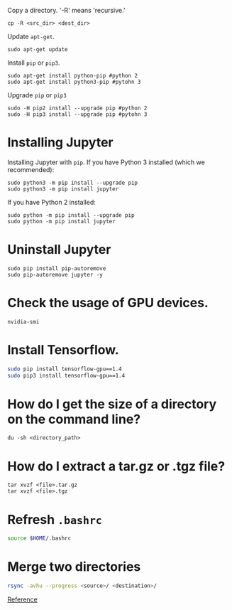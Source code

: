 
Copy a directory. 
'-R' means 'recursive.'
```
cp -R <src_dir> <dest_dir>
```
Update `apt-get`.
```
sudo apt-get update
```
Install `pip` or `pip3`.
```
sudo apt-get install python-pip	#python 2
sudo apt-get install python3-pip #pytohn 3
```
Upgrade `pip` or `pip3`
```
sudo -H pip2 install --upgrade pip #python 2
sudo -H pip3 install --upgrade pip #pytohn 3
```
# Installing Jupyter
Installing Jupyter with `pip`.
If you have Python 3 installed (which we recommended):
```
sudo python3 -m pip install --upgrade pip
sudo python3 -m pip install jupyter
```
If you have Python 2 installed:
```
sudo python -m pip install --upgrade pip
sudo python -m pip install jupyter
```

# Uninstall Jupyter
```
sudo pip install pip-autoremove
sudo pip-autoremove jupyter -y
```

# Check the usage of GPU devices.
```
nvidia-smi
```
# Install Tensorflow.
```bash
sudo pip install tensorflow-gpu==1.4
sudo pip3 install tensorflow-gpu==1.4
```

# How do I get the size of a directory on the command line?
```
du -sh <directory_path>
```

# How do I extract a tar.gz or .tgz file?
```
tar xvzf <file>.tar.gz
tar xvzf <file>.tgz
```

# Refresh `.bashrc`
```sh
source $HOME/.bashrc
```

# Merge two directories
```bash
rsync -avhu --progress <source>/ <destination>/
```
[Reference](https://unix.stackexchange.com/questions/149965/how-to-copy-merge-two-directories)

